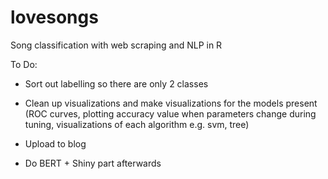 # lovesongs
Song classification with web scraping and NLP in R

To Do:
 - Sort out labelling so there are only 2 classes
 - Clean up visualizations and make visualizations for the models present (ROC curves, plotting accuracy value when
  parameters change during tuning, visualizations of each algorithm e.g. svm, tree)
  
 - Upload to blog
 - Do BERT + Shiny part afterwards